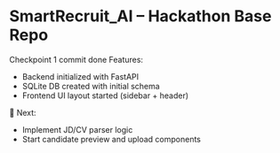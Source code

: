 # SmartRecruit_AI – Hackathon Base Repo

Checkpoint 1 commit done
Features:
* Backend initialized with FastAPI
* SQLite DB created with initial schema
* Frontend UI layout started (sidebar + header)

🔧 Next:
* Implement JD/CV parser logic
* Start candidate preview and upload components

